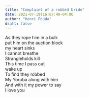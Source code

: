 ```yaml
---
title: "Complaint of a robbed bride"
date: 2021-07-19T16:07:49-04:00
author: "Henri Fouda"
draft: false
---
```


As they rope him in a bulk \
put him on the auction block \
my heart sinks  \
I cannot breathe \
Strangleholds kill \
This time I pass out \
wake up  \
To find they robbed  \
My Yoruba along with him \
And with it my power to say \
I love you
